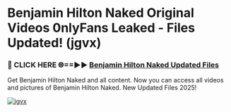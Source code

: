 # Benjamin Hilton Naked Original Videos 0nlyFans Leaked - Files Updated! (jgvx)

<h3>🔴 CLICK HERE 🌐==►► <a href="https://tinyurl.com/up5wt9bj" rel="nofollow">Benjamin Hilton Naked Updated Files</a></h3>

Get Benjamin Hilton Naked and all content. Now you can access all videos and pictures of Benjamin Hilton Naked. New Updated Files 2025!

[![jgvx](https://i.imgur.com/ABiUzMV.gif)](https://tinyurl.com/up5wt9bj)
